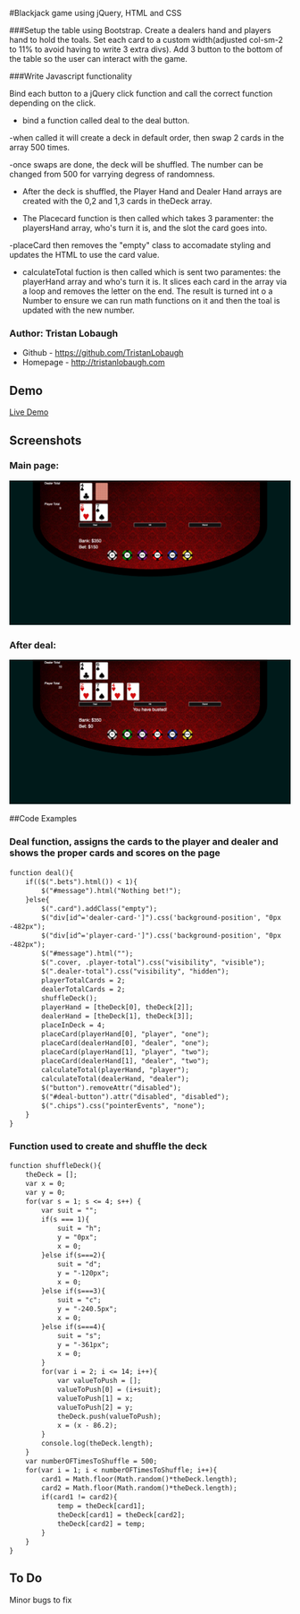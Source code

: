 #Blackjack game using jQuery, HTML and CSS

###Setup the table using Bootstrap. Create a dealers hand and players hand to hold the toals.
Set each card to a custom width(adjusted col-sm-2 to 11% to avoid having to write 3 extra divs).
Add 3 button to the bottom of the table so the user can interact with the game.

###Write Javascript functionality

Bind each button to a jQuery click function and call the correct function depending on the click.

- bind a function called deal to the deal button.

-when called it will create a deck in default order, then swap 2 cards in the array 500 times.

-once swaps are done, the deck will be shuffled. The number can be changed from 500 for varrying degress of randomness.

- After the deck is shuffled, the Player Hand and Dealer Hand arrays are created with the 0,2 and 1,3 cards in theDeck array.

- The Placecard function is then called which takes 3 paramenter: the playersHand array, who's turn it is, and the slot the card goes into.

-placeCard then removes the "empty" class to accomadate styling and updates the HTML to use the card value.

- calculateTotal fuction is then called which is sent two paramentes: the playerHand array and who's turn it is. It slices each card in the array via a loop and removes the letter on the end. The result is turned int o a Number to ensure we can run math functions on it and then the toal is updated with the new number.

### Author: Tristan Lobaugh 
+ Github - https://github.com/TristanLobaugh
+ Homepage - http://tristanlobaugh.com

## Demo

[Live Demo](http://tristanlobaugh.com/blackjack)

## Screenshots

### Main page:
![alt text](https://raw.githubusercontent.com/TristanLobaugh/blackjack/master/img/screen_shot.png)

### After deal:
![alt text](https://raw.githubusercontent.com/TristanLobaugh/blackjack/master/img/screen_shot2.png)


##Code Examples

### Deal function, assigns the cards to the player and dealer and shows the proper cards and scores on the page
```
function deal(){
	if(($(".bets").html()) < 1){
		$("#message").html("Nothing bet!");
	}else{
		$(".card").addClass("empty");
		$("div[id^='dealer-card-']").css('background-position', "0px -482px");
		$("div[id^='player-card-']").css('background-position', "0px -482px");
		$("#message").html("");
		$(".cover, .player-total").css("visibility", "visible");
		$(".dealer-total").css("visibility", "hidden");
		playerTotalCards = 2;
		dealerTotalCards = 2;
		shuffleDeck();
		playerHand = [theDeck[0], theDeck[2]];
		dealerHand = [theDeck[1], theDeck[3]];
		placeInDeck = 4;
		placeCard(playerHand[0], "player", "one");
		placeCard(dealerHand[0], "dealer", "one");
		placeCard(playerHand[1], "player", "two");
		placeCard(dealerHand[1], "dealer", "two");
		calculateTotal(playerHand, "player");
		calculateTotal(dealerHand, "dealer");
		$("button").removeAttr("disabled");
		$("#deal-button").attr("disabled", "disabled");
		$(".chips").css("pointerEvents", "none");
	}
}
```

### Function used to create and shuffle the deck
```
function shuffleDeck(){
	theDeck = [];
	var x = 0;
	var y = 0;
	for(var s = 1; s <= 4; s++)	{
		var suit = "";
		if(s === 1){
			suit = "h";
			y = "0px";
			x = 0;
		}else if(s===2){
			suit = "d";
			y = "-120px";
			x = 0;
		}else if(s===3){
			suit = "c";
			y = "-240.5px";
			x = 0;
		}else if(s===4){
			suit = "s";
			y = "-361px";
			x = 0;
		}
		for(var i = 2; i <= 14; i++){
			var valueToPush = [];
			valueToPush[0] = (i+suit);
			valueToPush[1] = x;
			valueToPush[2] = y;
			theDeck.push(valueToPush);
			x = (x - 86.2);
		}
		console.log(theDeck.length);
	}
	var numberOFTimesToShuffle = 500;
	for(var i = 1; i < numberOFTimesToShuffle; i++){
		card1 = Math.floor(Math.random()*theDeck.length);
		card2 = Math.floor(Math.random()*theDeck.length);
		if(card1 != card2){
			temp = theDeck[card1];
			theDeck[card1] = theDeck[card2];
			theDeck[card2] = temp;
		}
	}
}
```

## To Do
Minor bugs to fix